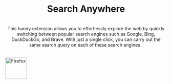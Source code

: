 [link-firefox]: https://addons.mozilla.org/en-US/firefox/addon/serach-anywhere/ 'Firefox Addons'

<div align="center">
<h1>Search Anywhere</h1>
<br>
This handy extension allows you to effortlessly explore the web by quickly switching between popular search engines such as Google, Bing, DuckDuckGo, and Brave. With just a single click, you can carry out the same search query on each of these search engines .
</div>

<br>

[<img src="https://user-images.githubusercontent.com/3750161/214148610-acdef778-753e-470e-8765-6cc97bca85ed.png" height="67" alt="Firefox" valign="middle">][link-firefox]
